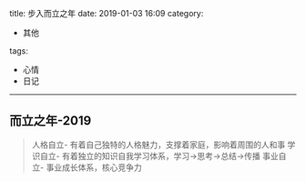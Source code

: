 title: 步入而立之年
date: 2019-01-03 16:09
category:

- 其他

tags:

- 心情
- 日记

------

## 而立之年-2019
<!-- more -->
> 人格自立- 有着自己独特的人格魅力，支撑着家庭，影响着周围的人和事
> 学识自立- 有着独立的知识自我学习体系，学习->思考->总结->传播
> 事业自立- 事业成长体系，核心竞争力
